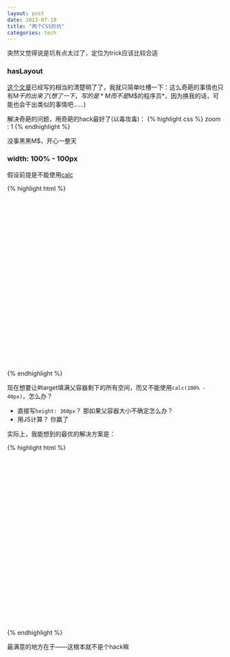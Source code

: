 ```yaml
---
layout: post
date: 2013-07-10
title: "两个CSS的坑"
categories: tech
---
```


突然又觉得说是坑有点太过了，定位为trick应该比较合适

### hasLayout ###

[这个文章](http://www.satzansatz.de/cssd/onhavinglayout.html)已经写的相当的清楚明了了，我就只简单吐槽一下：这么奇葩的事情也只有M$干的出来了(想了一下，写的是*M$*而不是*M$的程序员*，因为换我的话，可能也会干出类似的事情吧……)

解决奇葩的问题，用奇葩的hack最好了(以毒攻毒)：
{% highlight css %}
zoom : 1
{% endhighlight %}

没事黑黑M$，开心一整天


### width: 100% - 100px ###

假设前提是不能使用[calc](http://caniuse.com/#search=calc)

{% highlight html %}
<div style="width: 400px; height: 400px">
	<div style="height: 40px"></div>
	<div id="target">
	</div>
</div>
{% endhighlight %}

现在想要让\#target填满父容器剩下的所有空间，而又不能使用`calc(100% - 40px)`，怎么办？

+ 直接写`height: 360px`？ 那如果父容器大小不确定怎么办？
+ 用JS计算？ 你赢了

实际上，我能想到的最优的解决方案是：

{% highlight html %}
<div style="width: 400px; height: 400px; position: relative;">
	<div style="height: 40px"></div>
	<div id="target" style="position: absolute; top: 40px; bottom: 0px;width: 100%;">
	</div>
</div>
{% endhighlight %}

最满意的地方在于——这根本就不是个hack嘛